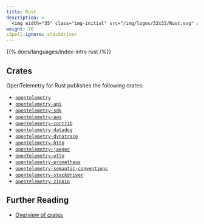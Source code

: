 ```yaml
---
title: Rust
description: >-
  <img width="35" class="img-initial" src="/img/logos/32x32/Rust.svg" alt="Rust"> A language-specific implementation of OpenTelemetry in Rust.
weight: 26
cSpell:ignore: stackdriver
---
```


{{% docs/languages/index-intro rust /%}}

## Crates

OpenTelemetry for Rust publishes the following crates:

- [`opentelemetry`](https://crates.io/crates/opentelemetry)
- [`opentelemetry-api`](https://crates.io/crates/opentelemetry-api)
- [`opentelemetry-sdk`](https://crates.io/crates/opentelemetry-sdk)
- [`opentelemetry-aws`](https://crates.io/crates/opentelemetry-aws)
- [`opentelemetry-contrib`](https://crates.io/crates/opentelemetry-contrib)
- [`opentelemetry-datadog`](https://crates.io/crates/opentelemetry-datadog)
- [`opentelemetry-dynatrace`](https://crates.io/crates/opentelemetry-dynatrace)
- [`opentelemetry-http`](https://crates.io/crates/opentelemetry-http)
- [`opentelemetry-jaeger`](https://crates.io/crates/opentelemetry-jaeger)
- [`opentelemetry-otlp`](https://crates.io/crates/opentelemetry-otlp)
- [`opentelemetry-prometheus`](https://crates.io/crates/opentelemetry-prometheus)
- [`opentelemetry-semantic-conventions`](https://crates.io/crates/opentelemetry-semantic-conventions)
- [`opentelemetry-stackdriver`](https://crates.io/crates/opentelemetry-stackdriver)
- [`opentelemetry-zipkin`](https://crates.io/crates/opentelemetry-zipkin)

## Further Reading

- [Overview of crates](https://github.com/open-telemetry/opentelemetry-rust#overview-of-crates)
